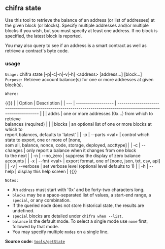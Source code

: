 ## chifra state

Use this tool to retrieve the balance of an address (or list of addresses) at the given block (or blocks). Specify multiple addresses and/or multiple blocks if you wish, but you must specify at least one address. If no block is specified, the latest block is reported.

You may also query to see if an address is a smart contract as well as retrieve a contract's byte code.

### usage

`Usage:`    chifra state [-p|-c|-n|-v|-h] &lt;address&gt; [address...] [block...]
`Purpose:`  Retrieve account balance(s) for one or more addresses at given block(s).

`Where:`

{{<td>}}
|     | Option              | Description                                                                                                          |
| --- | ------------------- | -------------------------------------------------------------------------------------------------------------------- |
|     | addrs               | one or more addresses (0x...) from which to retrieve<br/>balances (required)                                         |
|     | blocks              | an optional list of one or more blocks at which to<br/>report balances, defaults to 'latest'                         |
| -p  | --parts &lt;val&gt; | control which state to export, one or more of [none,<br/>som all, balance, nonce, code, storage, deployed, accttype] |
| -c  | --changes           | only report a balance when it changes from one block<br/>to the next                                                 |
| -n  | --no_zero           | suppress the display of zero balance accounts                                                                        |
| -x  | --fmt &lt;val&gt;   | export format, one of [none, json, txt, csv, api]                                                                    |
| -v  | --verbose           | set verbose level (optional level defaults to 1)                                                                     |
| -h  | --help              | display this help screen                                                                                             |
{{</td>}}

`Notes:`

- An `address` must start with '0x' and be forty-two characters long.
- `blocks` may be a space-separated list of values, a start-end range, a `special`, or any combination.
- If the queried node does not store historical state, the results are undefined.
- `special` blocks are detailed under `chifra when --list`.
- `balance` is the default mode. To select a single mode use `none` first, followed by that mode.
- You may specify multiple `modes` on a single line.

**Source code**: [`tools/getState`](https://github.com/TrueBlocks/trueblocks-core/tree/master/src/tools/getState)

